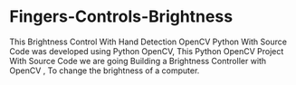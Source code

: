 # Fingers-Controls-Brightness
This Brightness Control With Hand Detection OpenCV Python With Source Code was developed using Python OpenCV, This Python OpenCV Project With Source Code we are going Building a Brightness Controller with OpenCV , To change the brightness of a computer.
